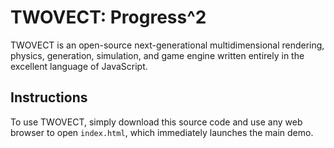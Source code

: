# TWOVECT: Progress^2

TWOVECT is an open-source next-generational multidimensional rendering, physics, generation, simulation, and game engine written entirely in the excellent language of JavaScript.

## Instructions

To use TWOVECT, simply download this source code and use any web browser to open `index.html`, which immediately launches the main demo.
